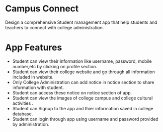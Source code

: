 # Campus Connect
Design a comprehensive Student management app that help students and teachers to connect with college administration.
# App Features

- Student can view their information like username, password, mobile number,etc by clicking on profile section.
- Student can view their college website and go through all information included in website.
- Only College Administration can add notice in notice section to share information with student.
- Student can access these notice on notice section of app.
- Student can view the images of college campus and college cultural activities .
- Student can Signup to the app and thier information saved in college database.
- Student can login through app using username and password provided by administration.


